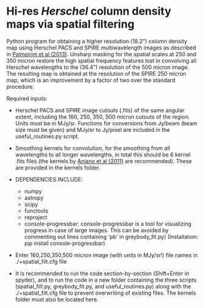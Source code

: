 # Hi-res _Herschel_ column density maps via spatial filtering 

Python program for obtaining a higher resolution (18.2") column density map using Herschel PACS and SPIRE multiwavelength images as described in [Palmeirim et al (2013)](https://doi.org/10.1051/0004-6361/201220500). Unsharp masking for the spatial scales at 250 and 350 micron restore the high spatial frequency features lost in convolving all Herschel wavelengths to the (36.4") resolution of the 500 micron image. The resulting map is obtained at the resolution of the SPIRE 250 micron map, which is an improvement by a factor of two over the standard procedure.

Required inputs:

- Herschel PACS and SPIRE image cutouts (.fits) of the same angular extent, including the 160, 250, 350, 500 micron cutouts of the region. Units must be in MJy/sr. Functions for conversions from Jy/beam (beam size must be given) and MJy/sr to Jy/pixel are included in the useful_routines.py script.

- Smoothing kernels for convolution, for the smoothing from all wavelengths to all longer wavelengths, in total this should be 6 kernel .fits files (the kernels by [Aniano et al (2011)](https://doi.org/10.1086/662219) are recommended). These are provided in the kernels folder.

- DEPENDENCIES INCLUDE: 
  - numpy
  - astropy
  - scipy
  - functools
  - reproject
  - console-progressbar: console-progressbar is a tool for visualizing progress in case of large images. This can be avoided by commenting out lines containing 'pb' in greybody_fit.py) (Installation: pip install console-progressbar)

- Enter 160,250,350,500 micron image (with units in MJy/sr!) file names in ./+spatial_filt.cfg file

- It is recommended to run the code section-by-section (Shift+Enter in spyder), and to run the code in a new folder 
  containing the three scripts (spatial_filt.py, greybody_fit.py, and useful_routines.py) along with the ./+spatial_filt.cfg file
  to prevent overwriting of existing files. The kernels folder must also be located here.
